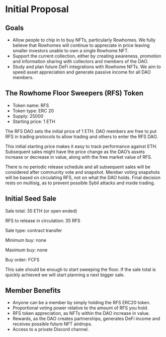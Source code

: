 # Initial Proposal

## Goals

* Allow people to chip in to buy NFTs, particularly Rowhomes. We fully believe that Rowhomes will continue to appreciate in price leaving smaller investors unable to own a single Rowhome NFT.&#x20;
* Support the current collection, either by creating awareness, promotion and information sharing with collectors and members of the DAO.
* Study and plan future DeFi integrations with Rowhome NFTs. We aim to speed asset appreciation and generate passive income for all DAO members.

## The Rowhome Floor Sweepers (RFS) Token

* Token name: RFS
* Token type: ERC 20
* Supply: 25000
* Starting price: 1 ETH

The RFS DAO sets the initial price of 1 ETH. DAO members are free to put RFS in trading protocols to allow trading and others to enter the RFS DAO.

This initial starting price makes it easy to track performance against ETH. Subsequent sales might have the price change as the DAO’s assets increase or decrease in value, along with the free market value of RFS.

There is no periodic release schedule and all subsequent sales will be considered after community vote and snapshot. Member voting snapshots will be based on circulating RFS, not on what the DAO holds. Final decision rests on multisig, as to prevent possible Sybil attacks and inside trading.

## Initial Seed Sale

Sale total: 35 ETH (or open ended)

RFS to release in circulation: 35 RFS

Sale type: contract transfer

Minimum buy: none

Maximum buy: none

Buy order: FCFS

This sale should be enough to start sweeping the floor. If the sale total is quickly achieved we will start planning a next bigger sale.

## Member Benefits

* Anyone can be a member by simply holding the RFS ERC20 token.
* Proportional voting power relative to the amount of RFS you hold.
* RFS token appreciation, as NFTs within the DAO increase in value.
* Rewards, as the DAO creates partnerships, generates DeFi income and receives possible future NFT airdrops.
* Access to a private Discord channel.

